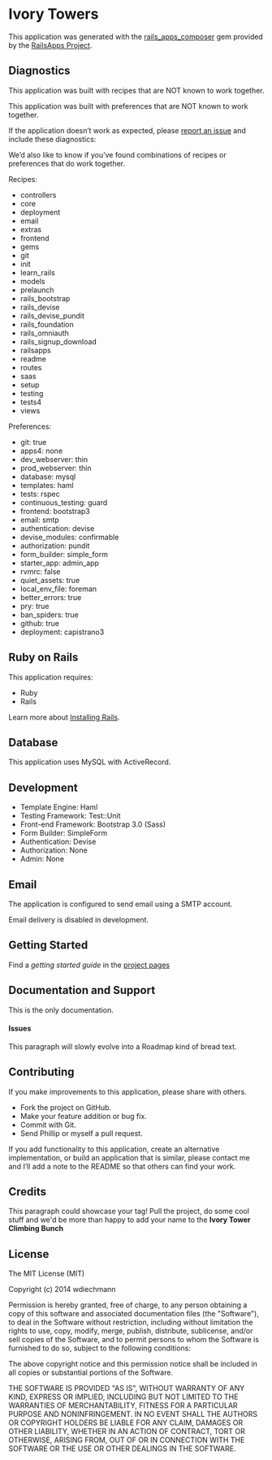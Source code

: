 Ivory Towers
=========

This application was generated with the [rails_apps_composer](https://github.com/RailsApps/rails_apps_composer) gem
provided by the [RailsApps Project](http://railsapps.github.io/).

Diagnostics
-----------

This application was built with recipes that are NOT known to work together.

This application was built with preferences that are NOT known to work
together.

If the application doesn’t work as expected, please [report an issue](https://github.com/RailsApps/rails_apps_composer/issues)
and include these diagnostics:

We’d also like to know if you’ve found combinations of recipes or
preferences that do work together.

Recipes:

* controllers
* core
* deployment
* email
* extras
* frontend
* gems
* git
* init
* learn_rails
* models
* prelaunch
* rails_bootstrap
* rails_devise
* rails_devise_pundit
* rails_foundation
* rails_omniauth
* rails_signup_download
* railsapps
* readme
* routes
* saas
* setup
* testing
* tests4
* views

Preferences:

* git: true
* apps4: none
* dev_webserver: thin
* prod_webserver: thin
* database: mysql
* templates: haml
* tests: rspec
* continuous_testing: guard
* frontend: bootstrap3
* email: smtp
* authentication: devise
* devise_modules: confirmable
* authorization: pundit
* form_builder: simple_form
* starter_app: admin_app
* rvmrc: false
* quiet_assets: true
* local_env_file: foreman
* better_errors: true
* pry: true
* ban_spiders: true
* github: true
* deployment: capistrano3

Ruby on Rails
-------------

This application requires:

-   Ruby
-   Rails

Learn more about [Installing Rails](http://railsapps.github.io/installing-rails.html).

Database
--------

This application uses MySQL with ActiveRecord.

Development
-----------

-   Template Engine: Haml
-   Testing Framework: Test::Unit
-   Front-end Framework: Bootstrap 3.0 (Sass)
-   Form Builder: SimpleForm
-   Authentication: Devise
-   Authorization: None
-   Admin: None

Email
-----

The application is configured to send email using a SMTP account.

Email delivery is disabled in development.

Getting Started
---------------

Find a _getting started guide_ in the [project pages](http://wdiechmann.github.io/ivory_towers)

Documentation and Support
-------------------------

This is the only documentation.

#### Issues

This paragraph will slowly evolve into a Roadmap kind of bread text.


Contributing
------------

If you make improvements to this application, please share with others.

-   Fork the project on GitHub.
-   Make your feature addition or bug fix.
-   Commit with Git.
-   Send Phillip or myself a pull request.

If you add functionality to this application, create an alternative
implementation, or build an application that is similar, please contact
me and I’ll add a note to the README so that others can find your work.

Credits
-------

This paragraph could showcase your tag! Pull the project, do some cool stuff and we'd be more than happy to add your name to the **Ivory Tower Climbing Bunch**

License
-------

The MIT License (MIT)

Copyright (c) 2014 wdiechmann

Permission is hereby granted, free of charge, to any person obtaining a copy
of this software and associated documentation files (the "Software"), to deal
in the Software without restriction, including without limitation the rights
to use, copy, modify, merge, publish, distribute, sublicense, and/or sell
copies of the Software, and to permit persons to whom the Software is
furnished to do so, subject to the following conditions:

The above copyright notice and this permission notice shall be included in all
copies or substantial portions of the Software.

THE SOFTWARE IS PROVIDED "AS IS", WITHOUT WARRANTY OF ANY KIND, EXPRESS OR
IMPLIED, INCLUDING BUT NOT LIMITED TO THE WARRANTIES OF MERCHANTABILITY,
FITNESS FOR A PARTICULAR PURPOSE AND NONINFRINGEMENT. IN NO EVENT SHALL THE
AUTHORS OR COPYRIGHT HOLDERS BE LIABLE FOR ANY CLAIM, DAMAGES OR OTHER
LIABILITY, WHETHER IN AN ACTION OF CONTRACT, TORT OR OTHERWISE, ARISING FROM,
OUT OF OR IN CONNECTION WITH THE SOFTWARE OR THE USE OR OTHER DEALINGS IN THE
SOFTWARE.
